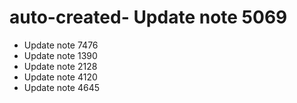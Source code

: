 # auto-created- Update note 5069
- Update note 7476
- Update note 1390
- Update note 2128
- Update note 4120
- Update note 4645
